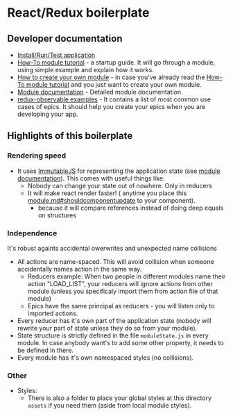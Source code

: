#  React/Redux boilerplate

## Developer documentation
- [Install/Run/Test application](doc/howToRun.md)
- [How-To module tutorial](doc/howToModuleGuide.md) - a startup guide. It will go through a module, using simple example and explain how it works.
- [How to create your own module](doc/howToCreate.md) - in case you've already read the [How-To module tutorial](doc/howToModuleGuide.md) and you just want to create your own module.
- [Module documentation](doc/module.md) - Detailed module documentation.
- [redux-observable examples](doc/reduxObservableExamples.md) - It contains a list of most common use cases of epics. It should help you create your epics when you are developing your app.


## Highlights of this boilerplate
### Rendering speed
- It uses [ImmutableJS](https://facebook.github.io/immutable-js/) for representing the application state (see [module documentation](doc/module.md#reducers-directory)). This comes with useful things like:
  - Nobody can change your state out of nowhere. Only in reducers
  - It will make react render faster! ( anytime you place this [module.md#shouldcomponentupdate](doc/module.md#shouldcomponentupdate) to your component). 
    - because it will compare references instead of doing deep equals on structures

### Independence
It's robust againts accidental owerwrites and unexpected name collisions
  - All actions are name-spaced. This will avoid collision when someone accidentally names action in the same way.
    - Reducers example: When two people in different modules name their action "LOAD_LIST", your reducers will ignore actions from other module (unless you specificaly import them from action file of that module)
    - Epics have the same principal as reducers - you will listen only to imported actions.
  - Every reducer has it's own part of the application state (nobody will rewrite your part of state unless they do so from your module).
  - State structure is strictly defined in the file `moduleState.js` in every module. In case anybody want's to add some other property, it needs to be defined in there.
  - Every module has it's own namespaced styles (no collisions). 

### Other
- Styles:
  - There is also a folder to place your global styles at this directory `assets` if you need them (aside from local module styles).  

